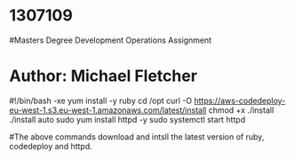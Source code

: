 # 1307109
#Masters Degree Development Operations Assignment 
# Author: Michael Fletcher

#!/bin/bash -xe
yum install -y ruby
cd /opt
curl -O https://aws-codedeploy-eu-west-1.s3.eu-west-1.amazonaws.com/latest/install
chmod +x ./install
./install auto
sudo yum install httpd -y
sudo systemctl start httpd

#The above commands download and intsll the latest version of ruby, codedeploy and httpd. 

